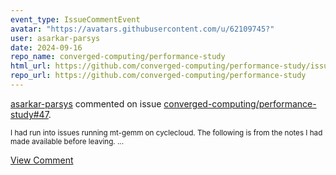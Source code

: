 ```yaml
---
event_type: IssueCommentEvent
avatar: "https://avatars.githubusercontent.com/u/62109745?"
user: asarkar-parsys
date: 2024-09-16
repo_name: converged-computing/performance-study
html_url: https://github.com/converged-computing/performance-study/issues/47
repo_url: https://github.com/converged-computing/performance-study
---
```


<a href='https://github.com/asarkar-parsys' target='_blank'>asarkar-parsys</a> commented on issue <a href='https://github.com/converged-computing/performance-study/issues/47' target='_blank'>converged-computing/performance-study#47</a>.

<small>I had run into issues running mt-gemm on cyclecloud. The following is from the notes I had made available before leaving....</small>

<a href='https://github.com/converged-computing/performance-study/issues/47' target='_blank'>View Comment</a>